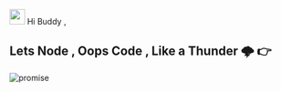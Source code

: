 <img src="https://user-images.githubusercontent.com/5679180/79618120-0daffb80-80be-11ea-819e-d2b0fa904d07.gif" width="27px"> Hi Buddy , 

## Lets Node , Oops Code , Like a Thunder 🌩️ 👉

![promise](https://user-images.githubusercontent.com/61325788/195209100-ea324707-53b6-4c81-a22e-117dab1c959f.png)

